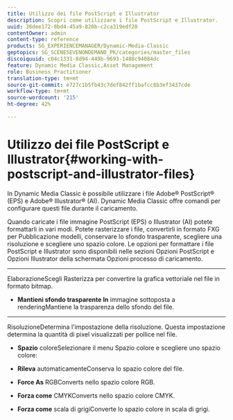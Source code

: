 ```yaml
---
title: Utilizzo dei file PostScript e Illustrator
description: Scopri come utilizzare i file PostScript e Illustrator.
uuid: 36dee172-8bd4-45a9-820b-c2ca319edf20
contentOwner: admin
content-type: reference
products: SG_EXPERIENCEMANAGER/Dynamic-Media-Classic
geptopics: SG_SCENESEVENONDEMAND_PK/categories/master_files
discoiquuid: c04c1331-8d94-449b-9693-1488c94084dc
feature: Dynamic Media Classic,Asset Management
role: Business Practitioner
translation-type: tm+mt
source-git-commit: e727c1b5fb43c7def842ff1bafcc8b3ef3437cde
workflow-type: tm+mt
source-wordcount: '215'
ht-degree: 42%

---
```



# Utilizzo dei file PostScript e Illustrator{#working-with-postscript-and-illustrator-files}

In Dynamic Media Classic è possibile utilizzare i file Adobe® PostScript® (EPS) e Adobe® Illustrator® (AI). Dynamic Media Classic offre comandi per configurare questi file durante il caricamento.

Quando caricate i file immagine PostScript (EPS) o Illustrator (AI) potete formattarli in vari modi. Potete rasterizzare i file, convertirli in formato FXG per Pubblicazione modelli, conservare lo sfondo trasparente, scegliere una risoluzione e scegliere uno spazio colore. Le opzioni per formattare i file PostScript e Illustrator sono disponibili nelle sezioni Opzioni PostScript e Opzioni Illustrator della schermata Opzioni processo di caricamento.

* ****
ElaborazioneScegli Rasterizza per convertire la grafica vettoriale nel file in formato bitmap.

* **Mantieni sfondo trasparente In**
immagine sottoposta a renderingMantiene la trasparenza dello sfondo del file.

* ****
RisoluzioneDetermina l&#39;impostazione della risoluzione. Questa impostazione determina la quantità di pixel visualizzati per pollice nel file.

* **Spazio**
coloreSelezionare il menu Spazio colore e scegliere uno spazio colore:

* **Rileva**
automaticamenteConserva lo spazio colore del file.

* **Force As**
RGBConverts nello spazio colore RGB.

* **Forza come**
CMYKConverts nello spazio colore CMYK.

* **Forza come**
scala di grigiConverte lo spazio colore in scala di grigi.
